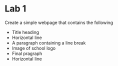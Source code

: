 # Lab 1
Create a simple webpage that contains the following
+ Title heading
+ Horizontal line
+ A paragraph containing a line break
+ Image of school logo
+ Final pragraph
+ Horizontal line
